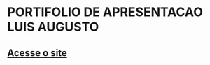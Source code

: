 # PORTIFOLIO DE APRESENTACAO LUIS AUGUSTO

## [Acesse o site]("https://luix-guxto.github.io/portifolio/" "portifolio")